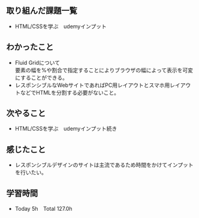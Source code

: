 ## 取り組んだ課題一覧  
- HTML/CSSを学ぶ　udemyインプット
## わかったこと
- Fluid Gridについて  
  要素の幅を%や割合で指定することによりブラウザの幅によって表示を可変にすることができる。
- レスポンシブルなWebサイトであればPC用レイアウトとスマホ用レイアウトなどでHTMLを分割する必要がないこと。
## 次やること  
- HTML/CSSを学ぶ　udemyインプット続き
## 感じたこと  
- レスポンシブルデザインのサイトは主流であるため時間をかけてインプットを行いたい。
## 学習時間  
- Today 5h　Total 127.0h
